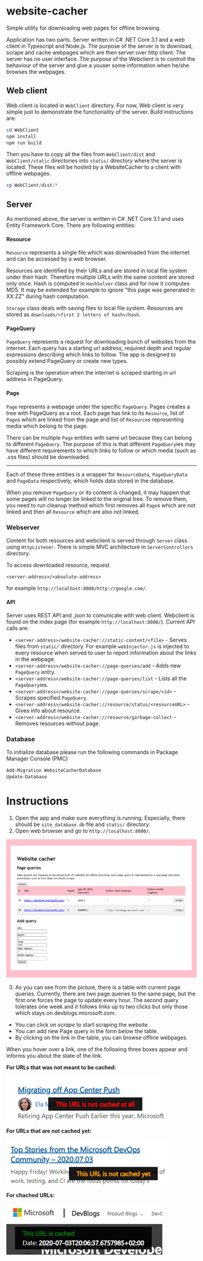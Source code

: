 # website-cacher
Simple utility for downloading web pages for offline browsing.

Application has two parts. Server written in C# .NET Core 3.1 and a web client in Typescript and Node.js. The purpose of the server is to download, scrape and cache webpages which are then server over http client. The server has no user interface. The purpose of the Webclient is to controll the behaviour of the server and give a youser some information when he/she browses the webpages.

## Web client
Web client is located in `WebClient` directory. For now, Web client is very simple just to demonstrate the functionality of the server. Build instructions are:
```PowerShell
cd WebClient
npm install
npm run build
```

Then you have to copy all the files from `WebClient/dist` and `WebClient/static` directories into `static/` directory where the server is located. These files will be hosted by a WebsiteCacher to a client with offline webpages.
```PowerShell
cp WebClient/dist/*
```

## Server
As mentioned above, the server is written in C# .NET Core 3.1 and uses Entity Framework Core. There are following entities:

#### Resource

`Resource` represents a single file which was downloaded from the internet and can be accessed by a web browser.

Resources are identified by their URLs and are stored in local file system under their hash. Therefore multiple URLs with the same content are stored only once. Hash is computed in `HashSolver` class and for now it computes MD5. It may be extended for example to ignore "this page was generated in XX:ZZ" during hash computation.

`Storage` class deals with saving files to local file system. Resources are stored as `downloads/<first 2 letters of hash>/hash`.

#### PageQuery

`PageQuery` represents a request for downloading bunch of websites from the internet. Each query has a starting url address, required depth and regular expressions describing which links to follow. The app is designed to possibly extend PageQuery or create new types.

Scraping is the operation when the internet is scraped starting in url address in PageQuery.

#### Page

`Page` represents a webpage under the specific `PageQuery`. Pages creates a tree with PageQuery as a root. Each page has link to its `Resource`, list of `Page`s which are linked from the page and list of `Resource`s representing media which belong to the page.

There can be multiple `Page` entities with same url because they can belong to different `PageQuery`. The purpose of this is that different `PageQuery`ies may have different requirements to which links to follow or which media (such as .css files) should be downloaded.

---

Each of these three entities is a wrapper for `ResourceData`, `PageQueryData` and `PageData` respectively, which holds data stored in the database.

When you remove `PageQuery` or its content is changed, it may happen that some pages will no longer be linked to the original tree. To remove them, you need to run cleanup method which first removes all `Page`s which are not linked and then all `Resource` which are also not linked.

### Webserver
Content for both resources and webclient is served through `Server` class using `HttpListener`. There is simple MVC architecture in `ServerControllers` directory.

To access downloaded resource, request
```
<server-address>/<absolute-address>
```
for example `http://localhost:8080/http://google.com/`.

#### API
Server uses REST API and .json to comunicate with web client. Webclient is found on the index page (for example `http://localhost:8080/`). Current API calls are:

- `<server-address>/website-cacher://static-content/<file>` - Serves files from `static/` directory. For example `webInjector.js` is injected to every resource when served to user to report information about the links in the webpage.
- `<server-address>/website-cacher://page-queries/add` - Adds new `PageQuery` entry.
- `<server-address>/website-cacher://page-queries/list` - Lists all the `PageQuery`ies.
- `<server-address>/website-cacher://page-queries/scrape/<id>` - Scrapes specified `PageQuery`.
- `<server-address>/website-cacher://resource/status/<resourceURL>` - Gives info about resource.
- `<server-address>/website-cacher://resource/garbage-collect` - Removes resources without page.


### Database
To initialize database please run the following commands in Package Manager Console (PMC)

```PowerShell
Add-Migration WebsiteCacherDatabase
Update-Database
```

# Instructions
1) Open the app and make sure everything is running. Especially, there should be `site_database.db` file and `static/` directory.
2) Open web browser and go to `http://localhost:8080/`.

![Webapp](doc/webapp.png "Webapp")

3) As you can see from the picture, there is a table with current page queries. Currently, there are two page queries to the same page, but the first one forces the page to update every hour. The second query tolerates one week and it follows links up to two clicks but only those which stays on devblogs.microsoft.com.

- You can click on *scrape* to start scraping the website.
- You can add new Page query in the form below the table.
- By clicking on the link in the table, you can browse offline webpages.

When you hover over a link, one of the following three boxes appear and informs you about the state of the link.

**For URLs that was not meant to be cached:**

![This URL is not chached at all](doc/not.png "This URL is not chached at all")

**For URLs that are not cached yet:**

![This URL is not cached yet](doc/not_yet.png "This URL is not cached yet")

**For chached URLs:**

![Cached](doc/cached.png "Cached")
